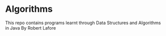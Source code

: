 # Algorithms

This repo contains programs learnt through Data Structures and Algorithms in Java By Robert Lafore
